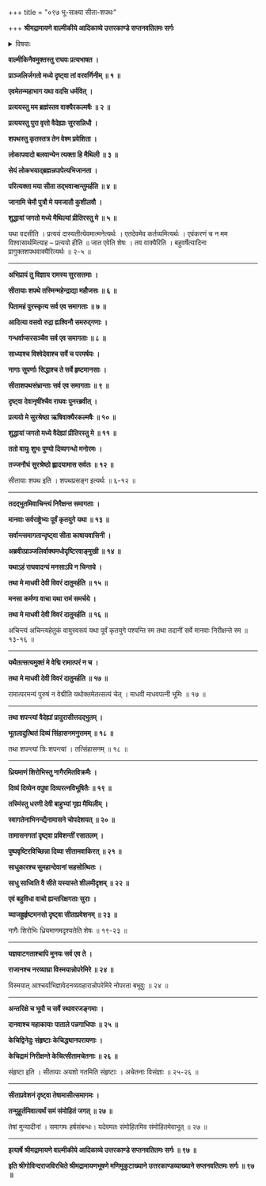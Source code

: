 +++
title = "०९७ भू-साक्ष्या सीता-शपथः"

+++
**श्रीमद्रामायणे वाल्मीकीये आदिकाव्ये उत्तरकाण्डे सप्तनवतितमः सर्गः**


<details><summary>विषयाः</summary>

वाल्मीकिना सीतायाः शुद्धत्वं बोधितेन रामेण  
तं प्रति  
पूर्वम् एव शपथ-करणेन  
तच्-छुद्धत्व-ज्ञातवता ऽपि स्वेन  
लोकापवाद-भयात् तत्-परित्याग-निवेदनेन क्षमापणम् ॥ १ ॥  
तथा तं प्रति कुश-लवयोः स्व-पुत्रत्वाङ्गीकरण-पूर्वकं  
लोक-समक्षं शुद्धि-प्रसिद्धौ  
स्वस्य सीतायां प्रीति-जनन-निवेदनम् ॥ २ ॥  
श्री-राम-भाव-विज्ञानेन सीता-शपथ-दर्शनार्थं  
चतुर्-मुख-पुरस्करणेन समागतेष्व् इन्द्रादिषु  
तान् प्रति रामेण  
जनापवाद-परिहारे सत्य् एव  
वैदेह्यां स्वस्य प्रीति-समुदय-निवेदनम् ॥ ३ ॥  
ततः प्रादुर्भूतेन दिव्य-गन्धवता वायुना  
ऽऽह्लादितानां सवर्जनानां पुरतः  
सीतया त्रिवारं रामाद् अन्यस्य मनसा ऽप्य् अचिन्तने  
भूमि देव्या स्वस्य विवर-वितरण-रूप-शपथ-करणम् ॥ ४ ॥  
ततो भूतलात् प्रादुर्भूते दिव्य-सिंहासने  
सीताया उपवेशन-पूर्वकं  
रसातलं प्रविष्टायां भूमि-देव्यां  
सीताया उपरि पुष्प-वृष्टि-प्रादुर्भावः ॥ ५ ॥  
ततो देव-र्ष्यादिषु सीता-सौशील्यं प्रति  
साधु-वाद-पूर्वकं संतुष्टेषु  
सर्वैर् अपि मुहूर्तं मोहाधिगमः ॥ ६ ॥
</details>


**वाल्मीकिनैवमुक्तस्तु राघवः प्रत्यभाषत ।**

**प्राञ्जलिर्जगतो मध्ये दृष्ट्वा तां वरवर्णिनीम् ॥ १ ॥**

**एवमेतन्महाभाग यथा वदसि धर्मवित् ।**

**प्रत्ययस्तु मम ब्रह्मंस्तव वाक्यैरकल्मषैः ॥ २ ॥**

**प्रत्ययस्तु पुरा वृत्तो वैदेह्याः सुरसन्निधौ ।**

**शपथस्तु कृतस्तत्र तेन वेश्म प्रवेशिता ।**

**लोकापवादो बलवान्येन त्यक्ता हि मैथिली ॥ ३ ॥**

**सेयं लोकभयाद्ब्रह्मन्नपापेत्यभिजानता ।**

**परित्यक्ता मया सीता तद्भवान्क्षन्तुमर्हति ॥ ४ ॥**

**जानामि चेमौ पुत्रौ मे यमजातौ कुशीलवौ ।**

**शुद्धायां जगतो मध्ये मैथिल्यां प्रीतिरस्तु मे ॥ ५ ॥**

यथा वदसीति । प्रत्ययं दास्यतीत्येवमात्मनेत्यर्थः । एतदेवमेव कर्तव्यमित्यर्थः । एवंकरणं च न मम विश्वासार्थमित्याह – प्रत्ययो हीति ॥ जात एवेति शेषः । तव वाक्यैरिति । बहुवर्षेत्यादिना प्रागुक्तशपथवाक्यैरित्यर्थः ॥ २-५ ॥

****

**अभिप्रायं तु विज्ञाय रामस्य सुरसत्तमाः ।**

**सीतायाः शपथे तस्मिन्महेन्द्राद्या महौजसः ॥ ६ ॥**

**पितामहं पुरस्कृत्य सर्व एव समागताः ॥ ७ ॥**

**आदित्या वसवो रुद्रा ह्यश्विनौ समरुद्गणाः ।**

**गन्धर्वाप्सरसञ्चैव सर्व एव समागताः ॥ ८ ॥**

**साध्याश्च विश्वेदेवाश्च सर्वे च परमर्षयः ।**

**नागाः सुपर्णाः सिद्धाश्च ते सर्वे हृष्टमानसाः ।**

**सीताशपथसंभ्रान्ताः सर्व एव समागताः ॥ ९ ॥**

**दृष्ट्वा देवानृषींश्चैव राघवः पुनरब्रवीत् ।**

**प्रत्ययो मे सुरश्रेष्ठा ऋषिवाक्यैरकल्मषैः ॥ १० ॥**

**शुद्धायां जगतो मध्ये वैदेह्यां प्रीतिरस्तु मे ॥ ११ ॥**

**ततो वायुः शुभः पुण्यो दिव्यगन्धो मनोरमः ।**

**तज्जनौघं सुरश्रेष्ठो ह्लादयामास सर्वतः ॥ १२ ॥**

सीतायाः शपथ इति । शपथप्रसङ्ग इत्यर्थः ॥ ६-१२ ॥

****

**तदद्भुतमिवाचिन्त्यं निरैक्षन्त समागताः ।**

**मानवाः सर्वराष्ट्रेभ्यः पूर्वं कृतयुगे यथा ॥ १३ ॥**

**सर्वान्त्समागतान्दृष्ट्वा सीता काषायवासिनी ।**

**अब्रवीत्प्राञ्जलिर्वाक्यमधोदृष्टिरवाङ्मुखी ॥ १४ ॥**

**यथाऽहं राघवादन्यं मनसाऽपि न चिन्तये ।**

**तथा मे माधवी देवी विवरं दातुमर्हति ॥ १५ ॥**

**मनसा कर्मणा वाचा यथा रामं समर्चये ।**

**तथा मे माधवी देवी विवरं दातुमर्हति ॥ १६ ॥**

अचिन्त्यं अचिन्त्यहेतुकं वायुस्वरूपं यथा पूर्वं कृतयुगे पश्यन्ति स्म तथा तदानीं सर्वे मानवाः निरीक्षन्ते स्म ॥ १३-१६ ॥

****

**यथैतत्सत्यमुक्तं मे वेद्मि रामात्परं न च ।**

**तथा मे माधवी देवी विवरं दातुमर्हति ॥ १७ ॥**

रामात्परमन्यं पुरुषं न वेद्मीति यथोक्तमेतत्सत्यं चेत् । माधवी माधवपत्नी भूमिः ॥ १७ ॥

****

**तथा शपन्त्यां वैदेह्यां प्रादुरासीत्तदद्भुतम् ।**

**भूतलादुत्थितं दिव्यं सिंहासनमनुत्तमम् ॥ १८ ॥**

तथा शपन्त्यां त्रिः शपन्त्यां । तत्सिंहासनम् ॥ १८ ॥

****

**ध्रियमाणं शिरोभिस्तु नागैरमितविक्रमैः ।**

**दिव्यं दिव्येन वपुषा दिव्यरत्नविभूषितैः ॥ १९ ॥**

**तस्मिंस्तु धरणी देवी बाहुभ्यां गृह्य मैथिलीम् ।**

**स्वागतेनाभिनन्द्यैनामासने चोपदेशयत् ॥ २० ॥**

**तामासनगतां दृष्ट्वा प्रविशन्तीं रसातलम् ।**

**पुष्पवृष्टिरविच्छिन्ना दिव्या सीतामवाकिरत् ॥ २१ ॥**

**साधुकारश्च सुमहान्देवानां सहसोत्थितः ।**

**साधु साध्विति वै सीते यस्यास्ते शीलमीदृशम् ॥ २२ ॥**

**एवं बहुविधा वाचो ह्यन्तरिक्षगताः सुराः ।**

**व्याजह्रुर्हृष्टमनसो दृष्ट्वा सीताप्रवेशनम् ॥ २३ ॥**

नागैः शिरोभिः ध्रियमाणमदृश्यतेति शेषः ॥ १९-२३ ॥

****

**यज्ञवाटगताश्चापि मुनयः सर्व एव ते ।**

**राजानश्च नरव्याघ्रा विस्मयान्नोपरेमिरे ॥ २४ ॥**

विस्मयात् आश्चर्याभिज्ञावेदनव्यवहारान्नोपरेमिरे नोपरता बभूवुः ॥ २४ ॥

****

**अन्तरिक्षे च भूमौ च सर्वे स्थावरजङ्गमाः ।**

**दानवाश्च महाकायाः पाताले पन्नगाधिपाः ॥ २५ ॥**

**केचिद्विनेदुः संहृष्टाः केचिद्ध्यानपरायणाः ।**

**केचिद्रामं निरीक्षन्ते केचित्सीतामचेतनाः ॥ २६ ॥**

संहृष्टा इति । सीतायाः अयशो गतमिति संहृष्टाः । अचेतनाः विसंज्ञाः ॥ २५-२६ ॥

****

**सीताप्रवेशनं दृष्ट्वा तेषामासीत्समागमः ।**

**तन्मुहूर्तमिवात्यर्थं समं संमोहितं जगत् ॥ २७ ॥**

तेषां मुन्यादीनां । समागमः हर्षसंबन्धः। यदेवमतः संमोहितमिव संमोहितमेवाभूत् ॥ २७ ॥

****

**इत्यार्षे श्रीमद्रामायणे वाल्मीकीये आदिकाव्ये उत्तरकाण्डे सप्तनवतितमः सर्गः ॥ ९७ ॥**

**इति श्रीगोविन्दराजविरचिते श्रीमद्रामायणभूषणे मणिमुकुटाख्याने उत्तरकाण्डव्याख्याने सप्तनवतितमः सर्गः ॥ ९७ ॥**
